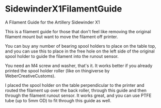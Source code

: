 # SidewinderX1FilamentGuide
A Filament Guide for the Artillery Sidewinder X1

This is a filament guide for those that don't feel like removing the original filament mount but want to move the filament off printer.  

You can buy any number of bearing spool holders to place on the table top, and you can use this to place in the free hole on the left side of the original spool holder to guide the filament into the runout sensor.  

You need an M4 screw and washer, that's it.  It works better if you already printed the spool holder roller (like on thingiverse by WeberCreativeCustoms).  

I placed the spool holder on the table perpendicular to the printer and routed the filament up over the back roller, through this guide and then through the filament runout sensor.  It works great, and you can use PTFE tube (up to 5mm OD) to fit through this guide as well.

